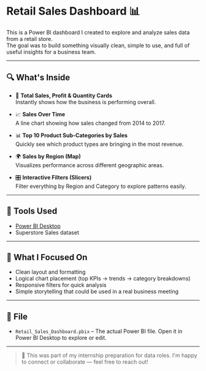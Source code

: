 # Retail Sales Dashboard 📊

This is a Power BI dashboard I created to explore and analyze sales data from a retail store.  
The goal was to build something visually clean, simple to use, and full of useful insights for a business team.

---

## 🔍 What's Inside

- 💸 **Total Sales, Profit & Quantity Cards**  
  Instantly shows how the business is performing overall.

- 📈 **Sales Over Time**  
  A line chart showing how sales changed from 2014 to 2017.

- 📊 **Top 10 Product Sub-Categories by Sales**  
  Quickly see which product types are bringing in the most revenue.

- 🌍 **Sales by Region (Map)**  
  Visualizes performance across different geographic areas.

- 🎛️ **Interactive Filters (Slicers)**  
  Filter everything by Region and Category to explore patterns easily.

---

## 🧠 Tools Used

- [Power BI Desktop](https://powerbi.microsoft.com)
- Superstore Sales dataset

---

## 🎯 What I Focused On

- Clean layout and formatting
- Logical chart placement (top KPIs → trends → category breakdowns)
- Responsive filters for quick analysis
- Simple storytelling that could be used in a real business meeting

---

## 📁 File

- `Retail_Sales_Dashboard.pbix` – The actual Power BI file. Open it in Power BI Desktop to explore or edit.

---

> 💬 This was part of my internship preparation for data roles. I'm happy to connect or collaborate — feel free to reach out!
